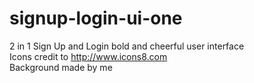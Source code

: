 # signup-login-ui-one
2 in 1 Sign Up and Login bold and cheerful user interface<br>
Icons credit to http://www.icons8.com <br>
Background made by me
